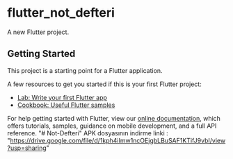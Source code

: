 # flutter_not_defteri

A new Flutter project.

## Getting Started

This project is a starting point for a Flutter application.

A few resources to get you started if this is your first Flutter project:

- [Lab: Write your first Flutter app](https://flutter.dev/docs/get-started/codelab)
- [Cookbook: Useful Flutter samples](https://flutter.dev/docs/cookbook)

For help getting started with Flutter, view our
[online documentation](https://flutter.dev/docs), which offers tutorials,
samples, guidance on mobile development, and a full API reference.
"# Not-Defteri" 
APK dosyasının indirme linki : "https://drive.google.com/file/d/1kph4iImw1ncOEjgbLBuSAF1KTifJ9vbI/view?usp=sharing"
